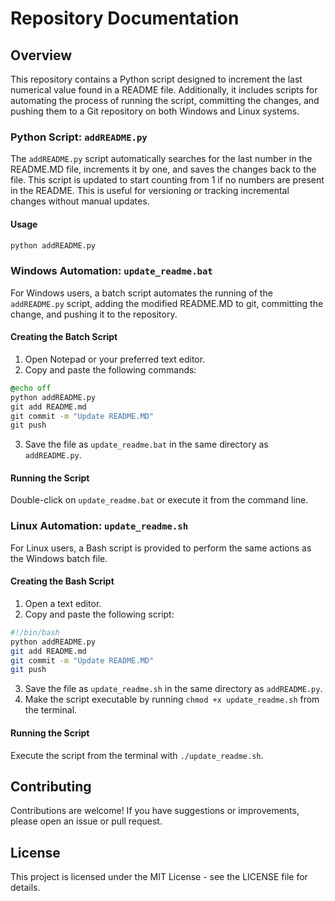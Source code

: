 # Repository Documentation

## Overview

This repository contains a Python script designed to increment the last numerical value found in a README file. Additionally, it includes scripts for automating the process of running the script, committing the changes, and pushing them to a Git repository on both Windows and Linux systems.

### Python Script: `addREADME.py`

The `addREADME.py` script automatically searches for the last number in the README.MD file, increments it by one, and saves the changes back to the file. This script is updated to start counting from 1 if no numbers are present in the README. This is useful for versioning or tracking incremental changes without manual updates.

#### Usage

```bash
python addREADME.py
```

### Windows Automation: `update_readme.bat`

For Windows users, a batch script automates the running of the `addREADME.py` script, adding the modified README.MD to git, committing the change, and pushing it to the repository.

#### Creating the Batch Script

1. Open Notepad or your preferred text editor.
2. Copy and paste the following commands:

```cmd
@echo off
python addREADME.py
git add README.md
git commit -m "Update README.MD"
git push
```

3. Save the file as `update_readme.bat` in the same directory as `addREADME.py`.

#### Running the Script

Double-click on `update_readme.bat` or execute it from the command line.

### Linux Automation: `update_readme.sh`

For Linux users, a Bash script is provided to perform the same actions as the Windows batch file.

#### Creating the Bash Script

1. Open a text editor.
2. Copy and paste the following script:

```bash
#!/bin/bash
python addREADME.py
git add README.md
git commit -m "Update README.MD"
git push
```

3. Save the file as `update_readme.sh` in the same directory as `addREADME.py`.
4. Make the script executable by running `chmod +x update_readme.sh` from the terminal.

#### Running the Script

Execute the script from the terminal with `./update_readme.sh`.

## Contributing

Contributions are welcome! If you have suggestions or improvements, please open an issue or pull request.

## License

This project is licensed under the MIT License - see the LICENSE file for details.
